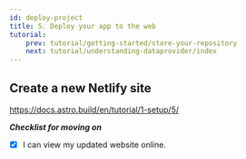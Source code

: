 ```yaml
---
id: deploy-project
title: 5. Deploy your app to the web
tutorial:
    prev: tutorial/getting-started/store-your-repository
    next: tutorial/understanding-dataprovider/index
---
```


## Create a new Netlify site

https://docs.astro.build/en/tutorial/1-setup/5/
  

***Checklist for moving on***
- [x] I can view my updated website online.
